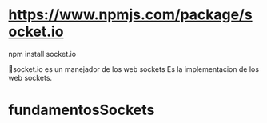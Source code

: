 # https://www.npmjs.com/package/socket.io

npm install socket.io

🦉socket.io es un manejador de los web sockets
Es la implementacion de los web sockets.
# fundamentosSockets
